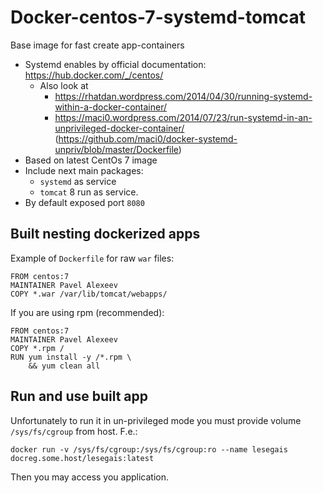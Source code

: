 # Docker-centos-7-systemd-tomcat

Base image for fast create app-containers

* Systemd enables by official documentation: https://hub.docker.com/_/centos/
  * Also look at
    - https://rhatdan.wordpress.com/2014/04/30/running-systemd-within-a-docker-container/
    - https://maci0.wordpress.com/2014/07/23/run-systemd-in-an-unprivileged-docker-container/ (https://github.com/maci0/docker-systemd-unpriv/blob/master/Dockerfile)
* Based on latest CentOs 7 image
* Include next main packages:
  * `systemd` as service
  * `tomcat` 8 run as service.
* By default exposed port `8080`

## Built nesting dockerized apps

Example of `Dockerfile` for raw `war` files:

    FROM centos:7
    MAINTAINER Pavel Alexeev
    COPY *.war /var/lib/tomcat/webapps/

If you are using rpm (recommended):

    FROM centos:7
    MAINTAINER Pavel Alexeev
    COPY *.rpm /
    RUN yum install -y /*.rpm \
        && yum clean all

## Run and use built app

Unfortunately to run it in un-privileged mode you must provide volume `/sys/fs/cgroup` from host. F.e.:

    docker run -v /sys/fs/cgroup:/sys/fs/cgroup:ro --name lesegais docreg.some.host/lesegais:latest

Then you may access you application.